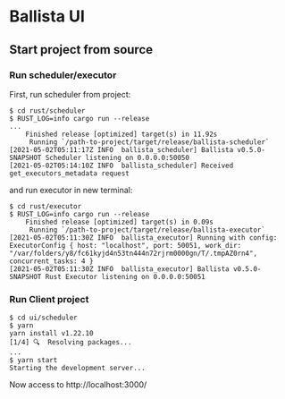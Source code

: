 <!---
  Licensed to the Apache Software Foundation (ASF) under one
  or more contributor license agreements.  See the NOTICE file
  distributed with this work for additional information
  regarding copyright ownership.  The ASF licenses this file
  to you under the Apache License, Version 2.0 (the
  "License"); you may not use this file except in compliance
  with the License.  You may obtain a copy of the License at

    http://www.apache.org/licenses/LICENSE-2.0

  Unless required by applicable law or agreed to in writing,
  software distributed under the License is distributed on an
  "AS IS" BASIS, WITHOUT WARRANTIES OR CONDITIONS OF ANY
  KIND, either express or implied.  See the License for the
  specific language governing permissions and limitations
  under the License.
-->

# Ballista UI

## Start project from source

### Run scheduler/executor
First, run scheduler from project:
```shell
$ cd rust/scheduler
$ RUST_LOG=info cargo run --release
...
    Finished release [optimized] target(s) in 11.92s
     Running `/path-to-project/target/release/ballista-scheduler`
[2021-05-02T05:11:17Z INFO  ballista_scheduler] Ballista v0.5.0-SNAPSHOT Scheduler listening on 0.0.0.0:50050
[2021-05-02T05:14:10Z INFO  ballista_scheduler] Received get_executors_metadata request
```

and run executor in new terminal:
```shell
$ cd rust/executor
$ RUST_LOG=info cargo run --release
    Finished release [optimized] target(s) in 0.09s
     Running `/path-to-project/target/release/ballista-executor`
[2021-05-02T05:11:30Z INFO  ballista_executor] Running with config: ExecutorConfig { host: "localhost", port: 50051, work_dir: "/var/folders/y8/fc61kyjd4n53tn444n72rjrm0000gn/T/.tmpAZ0rn4", concurrent_tasks: 4 }
[2021-05-02T05:11:30Z INFO  ballista_executor] Ballista v0.5.0-SNAPSHOT Rust Executor listening on 0.0.0.0:50051
```

### Run Client project
```shell
$ cd ui/scheduler
$ yarn
yarn install v1.22.10
[1/4] 🔍  Resolving packages...
...
$ yarn start
Starting the development server...
```

Now access to http://localhost:3000/
